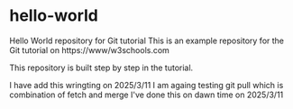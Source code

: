 # hello-world
Hello World repository for Git tutorial
This is an example repository for the Git tutorial on https://www/w3schools.com

This repository is built step by step in the tutorial.

I have add this wringting on 2025/3/11
I am againg testing git pull which is combination of fetch and merge
I've done this on dawn time on 2025/3/11
